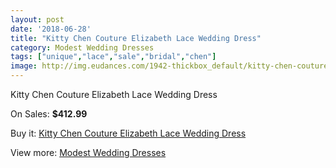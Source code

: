 ```yaml
---
layout: post
date: '2018-06-28'
title: "Kitty Chen Couture Elizabeth Lace Wedding Dress"
category: Modest Wedding Dresses
tags: ["unique","lace","sale","bridal","chen"]
image: http://img.eudances.com/1942-thickbox_default/kitty-chen-couture-elizabeth-lace-wedding-dress.jpg
---
```

Kitty Chen Couture Elizabeth Lace Wedding Dress

On Sales: **$412.99**
<a href="https://www.eudances.com/en/modest-wedding-dresses/662-kitty-chen-couture-elizabeth-lace-wedding-dress.html"><amp-img layout="responsive" width="600" height="600" src="//img.eudances.com/1942-thickbox_default/kitty-chen-couture-elizabeth-lace-wedding-dress.jpg" alt="Kitty Chen Couture Elizabeth Lace Wedding Dress 0" /></a>
<a href="https://www.eudances.com/en/modest-wedding-dresses/662-kitty-chen-couture-elizabeth-lace-wedding-dress.html"><amp-img layout="responsive" width="600" height="600" src="//img.eudances.com/1943-thickbox_default/kitty-chen-couture-elizabeth-lace-wedding-dress.jpg" alt="Kitty Chen Couture Elizabeth Lace Wedding Dress 1" /></a>

Buy it: [Kitty Chen Couture Elizabeth Lace Wedding Dress](https://www.eudances.com/en/modest-wedding-dresses/662-kitty-chen-couture-elizabeth-lace-wedding-dress.html "Kitty Chen Couture Elizabeth Lace Wedding Dress")

View more: [Modest Wedding Dresses](https://www.eudances.com/en/8-modest-wedding-dresses "Modest Wedding Dresses")
